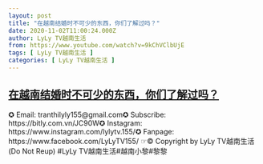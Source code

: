 ```yaml
---
layout: post
title: "在越南结婚时不可少的东西，你们了解过吗？"
date: 2020-11-02T11:00:24.000Z
author: LyLy TV越南生活
from: https://www.youtube.com/watch?v=9kChVClbUjE
tags: [ LyLy TV越南生活 ]
categories: [ LyLy TV越南生活 ]
---
```

<!--1604314824000-->
[在越南结婚时不可少的东西，你们了解过吗？](https://www.youtube.com/watch?v=9kChVClbUjE)
------

<div>
✪ Email: tranthilyly155@gmail.com✪ Subscribe: https://bitly.com.vn/JC90W✪ Instagram: https://www.instagram.com/lylytv.155/✪  Fanpage: https://www.facebook.com/LyLyTV155/ ☞© Copyright by LyLy TV越南生活 (Do Not Reup) #LyLy TV越南生活#越南小黎#黎黎
</div>
